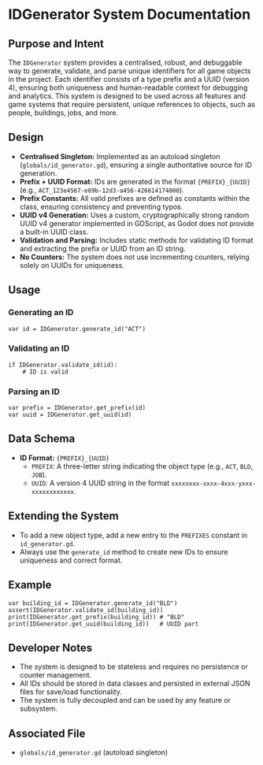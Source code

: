 # IDGenerator System Documentation

## Purpose and Intent

The `IDGenerator` system provides a centralised, robust, and debuggable way to generate, validate, and parse unique identifiers for all game objects in the project. Each identifier consists of a type prefix and a UUID (version 4), ensuring both uniqueness and human-readable context for debugging and analytics. This system is designed to be used across all features and game systems that require persistent, unique references to objects, such as people, buildings, jobs, and more.

## Design

- **Centralised Singleton:** Implemented as an autoload singleton (`globals/id_generator.gd`), ensuring a single authoritative source for ID generation.
- **Prefix + UUID Format:** IDs are generated in the format `{PREFIX}_{UUID}` (e.g., `ACT_123e4567-e89b-12d3-a456-426614174000`).
- **Prefix Constants:** All valid prefixes are defined as constants within the class, ensuring consistency and preventing typos.
- **UUID v4 Generation:** Uses a custom, cryptographically strong random UUID v4 generator implemented in GDScript, as Godot does not provide a built-in UUID class.
- **Validation and Parsing:** Includes static methods for validating ID format and extracting the prefix or UUID from an ID string.
- **No Counters:** The system does not use incrementing counters, relying solely on UUIDs for uniqueness.

## Usage

### Generating an ID
```gdscript
var id = IDGenerator.generate_id("ACT")
```

### Validating an ID
```gdscript
if IDGenerator.validate_id(id):
    # ID is valid
```

### Parsing an ID
```gdscript
var prefix = IDGenerator.get_prefix(id)
var uuid = IDGenerator.get_uuid(id)
```

## Data Schema

- **ID Format:** `{PREFIX}_{UUID}`
  - `PREFIX`: A three-letter string indicating the object type (e.g., `ACT`, `BLD`, `JOB`).
  - `UUID`: A version 4 UUID string in the format `xxxxxxxx-xxxx-4xxx-yxxx-xxxxxxxxxxxx`.

## Extending the System

- To add a new object type, add a new entry to the `PREFIXES` constant in `id_generator.gd`.
- Always use the `generate_id` method to create new IDs to ensure uniqueness and correct format.

## Example
```gdscript
var building_id = IDGenerator.generate_id("BLD")
assert(IDGenerator.validate_id(building_id))
print(IDGenerator.get_prefix(building_id)) # "BLD"
print(IDGenerator.get_uuid(building_id))   # UUID part
```

## Developer Notes
- The system is designed to be stateless and requires no persistence or counter management.
- All IDs should be stored in data classes and persisted in external JSON files for save/load functionality.
- The system is fully decoupled and can be used by any feature or subsystem.

## Associated File
- `globals/id_generator.gd` (autoload singleton) 